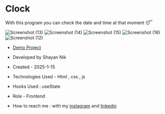 # Clock

With this program you can check the date and time at that moment 😴

![Screenshot (13)](https://github.com/user-attachments/assets/d1a2431d-a85d-49dd-a372-ea55cc05f96e)
![Screenshot (14)](https://github.com/user-attachments/assets/c88b2624-8072-4a69-a235-cd8c48cb4e21)
![Screenshot (15)](https://github.com/user-attachments/assets/de1e49b6-a663-4d40-9f31-88efeac380c0)
![Screenshot (16)](https://github.com/user-attachments/assets/ec785579-8649-430e-8ffd-fef78752f48c)
![Screenshot (12)](https://github.com/user-attachments/assets/c83033e8-511b-4b3f-ab29-75df3649b0fa)


- [Demo Project](https://shayanmnik.github.io/Clock/)

- Developed by Shayan Nik

- Created - 2025-1-15

- Technologies Used - Html , css , js

- Hooks Used : useState 

- Role - Frontend

- How to reach me : with my [instagram](https://www.instagram.com/shayan.nik_web?igsh=eGFqZ295d3B0MzJ6) and [linkedin](https://www.linkedin.com/in/shayan-nik-533594321?utm_source=share&utm_campaign=share_via&utm_content=profile&utm_medium=ios_app)
